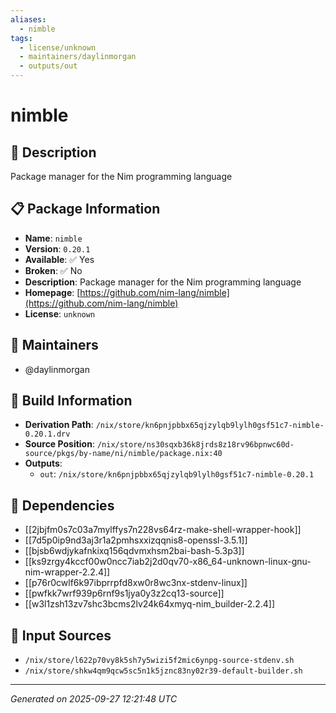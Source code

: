 ```yaml
---
aliases:
  - nimble
tags:
  - license/unknown
  - maintainers/daylinmorgan
  - outputs/out
---
```


# nimble

## 📝 Description

Package manager for the Nim programming language

## 📋 Package Information

- **Name**: `nimble`
- **Version**: `0.20.1`
- **Available**: ✅ Yes
- **Broken**: ✅ No
- **Description**: Package manager for the Nim programming language
- **Homepage**: [https://github.com/nim-lang/nimble](https://github.com/nim-lang/nimble)
- **License**: `unknown`
## 👥 Maintainers

- @daylinmorgan


## 🔧 Build Information

- **Derivation Path**: `/nix/store/kn6pnjpbbx65qjzylqb9lylh0gsf51c7-nimble-0.20.1.drv`
- **Source Position**: `/nix/store/ns30sqxb36k8jrds8z18rv96bpnwc60d-source/pkgs/by-name/ni/nimble/package.nix:40`
- **Outputs**:
  - `out`:  `/nix/store/kn6pnjpbbx65qjzylqb9lylh0gsf51c7-nimble-0.20.1`

## 🔗 Dependencies

- [[2jbjfm0s7c03a7mylffys7n228vs64rz-make-shell-wrapper-hook]]
- [[7d5p0ip9nd3aj3r1a2pmhsxxizqqnis8-openssl-3.5.1]]
- [[bjsb6wdjykafnkixq156qdvmxhsm2bai-bash-5.3p3]]
- [[ks9zrgy4kccf00w0ncc7iab2j2d0qv70-x86_64-unknown-linux-gnu-nim-wrapper-2.2.4]]
- [[p76r0cwlf6k97ibprrpfd8xw0r8wc3nx-stdenv-linux]]
- [[pwfkk7wrf939p6rnf9s1jya0y3z2cq13-source]]
- [[w3l1zsh13zv7shc3bcms2lv24k64xmyq-nim_builder-2.2.4]]

## 📁 Input Sources

- `/nix/store/l622p70vy8k5sh7y5wizi5f2mic6ynpg-source-stdenv.sh`
- `/nix/store/shkw4qm9qcw5sc5n1k5jznc83ny02r39-default-builder.sh`

---
*Generated on 2025-09-27 12:21:48 UTC*
